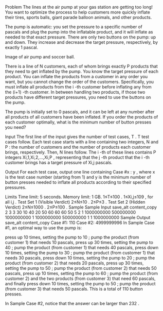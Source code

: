 Problem
The lines at the air pump at your gas station are getting too long! You want to optimize the process to help customers more quickly inflate their tires, sports balls, giant parade balloon animals, and other products.

The pump is automatic: you set the pressure to a specific number of pascals and plug the pump into the inflatable product, and it will inflate as needed to that exact pressure. There are only two buttons on the pump: up and down. They increase and decrease the target pressure, respectively, by exactly 1
pascal.

Image of air pump and soccer ball.

There is a line of N
customers, each of whom brings exactly P
products that they need to get inflated by the pump. You know the target pressure of each product. You can inflate the products from a customer in any order you want, but you cannot change the order of the customers. Specifically, you must inflate all products from the i
⁠-th customer before inflating any from the (i+1)
⁠-th customer. In between handling two products, if those two products have different target pressures, you need to use the buttons on the pump.

The pump is initially set to 0
pascals, and it can be left at any number after all products of all customers have been inflated. If you order the products of each customer optimally, what is the minimum number of button presses you need?

Input
The first line of the input gives the number of test cases, T
. T
test cases follow. Each test case starts with a line containing two integers, N
and P
: the number of customers and the number of products each customer brings, respectively. Then, N
lines follow. The i
-th of these lines contains P
integers Xi,1,Xi,2,…,Xi,P
, representing that the j
-th product that the i
-th customer brings has a target pressure of Xi,j
pascals.

Output
For each test case, output one line containing Case #x
: y
, where x
is the test case number (starting from 1) and y
is the minimum number of button presses needed to inflate all products according to their specified pressures.

Limits
Time limit: 5 seconds.
Memory limit: 1 GB.
1≤T≤100
.
1≤Xi,j≤109
, for all i,j
.
Test Set 1 (Visible Verdict)
2≤N≤10
.
2≤P≤3
.
Test Set 2 (Hidden Verdict)
2≤N≤1000
.
2≤P≤100
.
Sample
Sample Input
save_alt
content_copy
2
3 3
30 10 40
20 50 60
60 60 50
5 2
1 1000000000
500000000 1000000000
1 1000000000
500000000 1
1 1000000000
Sample Output
save_alt
content_copy
Case #1: 110
Case #2: 4999999996
In Sample Case #1, an optimal way to use the pump is:

press up 10
times, setting the pump to 10
; pump the product (from customer 1) that needs 10
pascals,
press up 30
times, setting the pump to 40
; pump the product (from customer 1) that needs 40
pascals,
press down 10
times, setting the pump to 30
; pump the product (from customer 1) that needs 30
pascals,
press down 10
times, setting the pump to 20
; pump the product (from customer 2) that needs 20
pascals,
press up 30
times, setting the pump to 50
; pump the product (from customer 2) that needs 50
pascals,
press up 10
times, setting the pump to 60
; pump the product (from customer 2) and the two products (from customer 3) that need 60
pascals, and finally
press down 10
times, setting the pump to 50
; pump the product (from customer 3) that needs 50
pascals.
This is a total of 110
button presses.

In Sample Case #2, notice that the answer can be larger than 232
.
